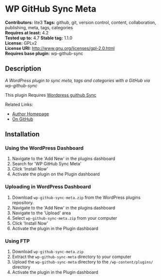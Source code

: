 # WP GitHub Sync Meta #
**Contributors:** lite3 
**Tags:** github, git, version control, content, collaboration, publishing, meta, tags, categories  
**Requires at least:** 4.2  
**Tested up to:** 4.7 
**Stable tag:** 1.1.0  
**License:** GPLv2  
**License URI:** http://www.gnu.org/licenses/gpl-2.0.html  
**Requires base plugin:** wp-github-sync 

## Description ##

*A WordPress plugin to sync meta, tags and categories with a GitHub via wp-github-sync*

This plugin Requires [Wordpress guithub Sync](https://wordpress.org/plugins/wp-github-sync/)

Related Links:

* <a href="http://www.litefeel.com/" title="Author For WP GitHub Sync Meta">Author Homepage</a>
* <a href="https://github.com/lite3/wp-github-sync-meta" title="On GitHub">On GitHub</a>

## Installation ##

### Using the WordPress Dashboard ###

1. Navigate to the 'Add New' in the plugins dashboard
2. Search for 'WP GitHub Sync Meta'
3. Click 'Install Now'
4. Activate the plugin on the Plugin dashboard

### Uploading in WordPress Dashboard ###

1. Download `wp-github-sync-meta.zip` from the WordPress plugins repository.
2. Navigate to the 'Add New' in the plugins dashboard
3. Navigate to the 'Upload' area
4. Select `wp-github-sync-meta.zip` from your computer
5. Click 'Install Now'
6. Activate the plugin in the Plugin dashboard

### Using FTP ###

1. Download `wp-github-sync-meta.zip`
2. Extract the `wp-github-sync-meta` directory to your computer
3. Upload the `wp-github-sync-meta` directory to the `/wp-content/plugins/` directory
4. Activate the plugin in the Plugin dashboard